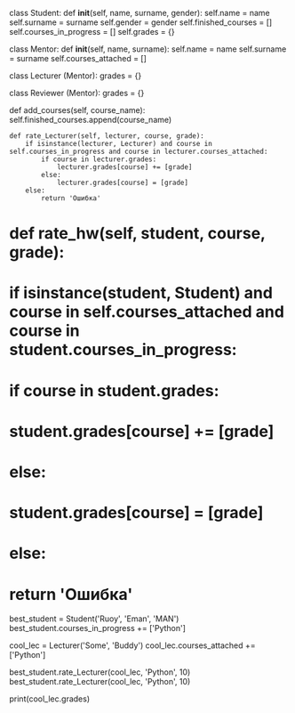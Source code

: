 class Student:
    def __init__(self, name, surname, gender):
        self.name = name
        self.surname = surname
        self.gender = gender
        self.finished_courses = []
        self.courses_in_progress = []
        self.grades = {}
        
class Mentor:
    def __init__(self, name, surname):
        self.name = name
        self.surname = surname
        self.courses_attached = []

class Lecturer (Mentor):
        grades = {}

class Reviewer (Mentor):
        grades = {}   

 def add_courses(self, course_name):
        self.finished_courses.append(course_name)   

    
    def rate_Lecturer(self, lecturer, course, grade):
        if isinstance(lecturer, Lecturer) and course in self.courses_in_progress and course in lecturer.courses_attached:
            if course in lecturer.grades: 
                lecturer.grades[course] += [grade]
            else:
                lecturer.grades[course] = [grade]
        else:
            return 'Ошибка'          
        
# def rate_hw(self, student, course, grade):
# if isinstance(student, Student) and course in self.courses_attached and course in student.courses_in_progress:
# if course in student.grades:
# student.grades[course] += [grade]
# else:
# student.grades[course] = [grade]
# else:
# return 'Ошибка'
 
best_student = Student('Ruoy', 'Eman', 'MAN')
best_student.courses_in_progress += ['Python']

cool_lec = Lecturer('Some', 'Buddy')
cool_lec.courses_attached += ['Python']

best_student.rate_Lecturer(cool_lec, 'Python', 10)
best_student.rate_Lecturer(cool_lec, 'Python', 10)

print(cool_lec.grades)   